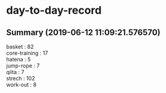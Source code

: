 # day-to-day-record  
## Summary  (2019-06-12 11:09:21.576570)  
basket : 82  
core-training : 17  
hatena : 5  
jump-rope : 7  
qiita : 7  
strech : 102  
work-out : 8  
